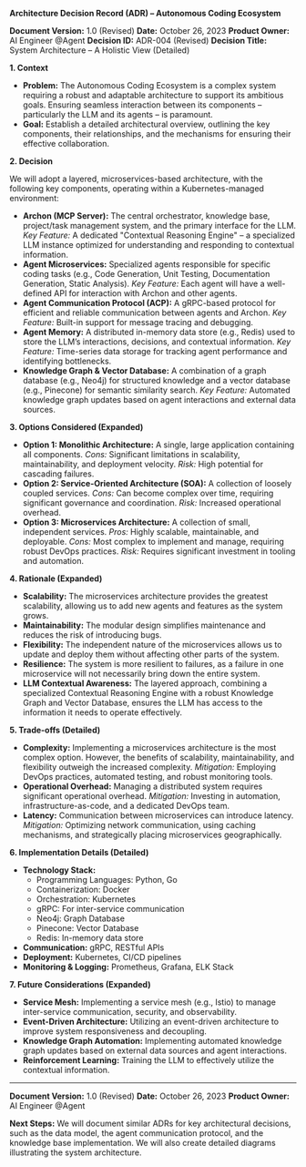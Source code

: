 **Architecture Decision Record (ADR) – Autonomous Coding Ecosystem**

**Document Version:** 1.0 (Revised)
**Date:** October 26, 2023
**Product Owner:** AI Engineer @Agent
**Decision ID:** ADR-004 (Revised)
**Decision Title:** System Architecture – A Holistic View (Detailed)

**1. Context**

*   **Problem:** The Autonomous Coding Ecosystem is a complex system requiring a robust and adaptable architecture to support its ambitious goals. Ensuring seamless interaction between its components – particularly the LLM and its agents – is paramount.
*   **Goal:** Establish a detailed architectural overview, outlining the key components, their relationships, and the mechanisms for ensuring their effective collaboration.

**2. Decision**

We will adopt a layered, microservices-based architecture, with the following key components, operating within a Kubernetes-managed environment:

*   **Archon (MCP Server):** The central orchestrator, knowledge base, project/task management system, and the primary interface for the LLM.  *Key Feature:*  A dedicated "Contextual Reasoning Engine" – a specialized LLM instance optimized for understanding and responding to contextual information.
*   **Agent Microservices:** Specialized agents responsible for specific coding tasks (e.g., Code Generation, Unit Testing, Documentation Generation, Static Analysis). *Key Feature:* Each agent will have a well-defined API for interaction with Archon and other agents.
*   **Agent Communication Protocol (ACP):** A gRPC-based protocol for efficient and reliable communication between agents and Archon. *Key Feature:* Built-in support for message tracing and debugging.
*   **Agent Memory:** A distributed in-memory data store (e.g., Redis) used to store the LLM’s interactions, decisions, and contextual information. *Key Feature:*  Time-series data storage for tracking agent performance and identifying bottlenecks.
*   **Knowledge Graph & Vector Database:** A combination of a graph database (e.g., Neo4j) for structured knowledge and a vector database (e.g., Pinecone) for semantic similarity search. *Key Feature:*  Automated knowledge graph updates based on agent interactions and external data sources.

**3. Options Considered (Expanded)**

*   **Option 1: Monolithic Architecture:** A single, large application containing all components. *Cons:* Significant limitations in scalability, maintainability, and deployment velocity.  *Risk:* High potential for cascading failures.
*   **Option 2: Service-Oriented Architecture (SOA):** A collection of loosely coupled services. *Cons:* Can become complex over time, requiring significant governance and coordination. *Risk:* Increased operational overhead.
*   **Option 3: Microservices Architecture:** A collection of small, independent services. *Pros:* Highly scalable, maintainable, and deployable. *Cons:* Most complex to implement and manage, requiring robust DevOps practices. *Risk:* Requires significant investment in tooling and automation.

**4. Rationale (Expanded)**

*   **Scalability:** The microservices architecture provides the greatest scalability, allowing us to add new agents and features as the system grows.
*   **Maintainability:** The modular design simplifies maintenance and reduces the risk of introducing bugs.
*   **Flexibility:** The independent nature of the microservices allows us to update and deploy them without affecting other parts of the system.
*   **Resilience:** The system is more resilient to failures, as a failure in one microservice will not necessarily bring down the entire system.
*   **LLM Contextual Awareness:** The layered approach, combining a specialized Contextual Reasoning Engine with a robust Knowledge Graph and Vector Database, ensures the LLM has access to the information it needs to operate effectively.

**5. Trade-offs (Detailed)**

*   **Complexity:** Implementing a microservices architecture is the most complex option. However, the benefits of scalability, maintainability, and flexibility outweigh the increased complexity. *Mitigation:* Employing DevOps practices, automated testing, and robust monitoring tools.
*   **Operational Overhead:** Managing a distributed system requires significant operational overhead. *Mitigation:* Investing in automation, infrastructure-as-code, and a dedicated DevOps team.
*   **Latency:** Communication between microservices can introduce latency. *Mitigation:* Optimizing network communication, using caching mechanisms, and strategically placing microservices geographically.

**6. Implementation Details (Detailed)**

*   **Technology Stack:**
    *   Programming Languages: Python, Go
    *   Containerization: Docker
    *   Orchestration: Kubernetes
    *   gRPC: For inter-service communication
    *   Neo4j: Graph Database
    *   Pinecone: Vector Database
    *   Redis: In-memory data store
*   **Communication:** gRPC, RESTful APIs
*   **Deployment:** Kubernetes, CI/CD pipelines
*   **Monitoring & Logging:** Prometheus, Grafana, ELK Stack

**7. Future Considerations (Expanded)**

*   **Service Mesh:** Implementing a service mesh (e.g., Istio) to manage inter-service communication, security, and observability.
*   **Event-Driven Architecture:** Utilizing an event-driven architecture to improve system responsiveness and decoupling.
*   **Knowledge Graph Automation:** Implementing automated knowledge graph updates based on external data sources and agent interactions.
*   **Reinforcement Learning:** Training the LLM to effectively utilize the contextual information.

---

**Document Version:** 1.0 (Revised)
**Date:** October 26, 2023
**Product Owner:** AI Engineer @Agent

**Next Steps:** We will document similar ADRs for key architectural decisions, such as the data model, the agent communication protocol, and the knowledge base implementation.  We will also create detailed diagrams illustrating the system architecture.

